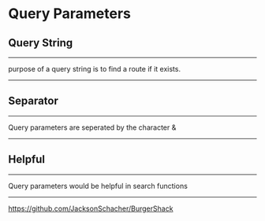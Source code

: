 # Query Parameters

## Query String 
---
purpose of a query string is to find a route if it exists.

---

## Separator
---
Query parameters are seperated by the character &

---

## Helpful
---
Query parameters would be helpful in search functions

---

https://github.com/JacksonSchacher/BurgerShack
